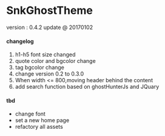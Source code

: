 # SnkGhostTheme

version : 0.4.2
update @ 20170102

#### changelog
1. h1-h5 font size changed
2. quote color and bgcolor change
3. tag bgcolor change
4. change version 0.2 to 0.3.0
5. When width <= 800,moving header behind the content
6. add search function based on ghostHunterJs and JQuary


#### tbd
* change font
* set a new home page
* refactory all assets
 
